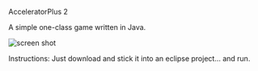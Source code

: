 AcceleratorPlus 2

A simple one-class game written in Java.

![screen shot](./screenshot_accelP2?raw=true "AcceleratorPlus 2")

Instructions:
Just download and stick it into an eclipse project... and run.
